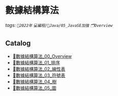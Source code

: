 數據結構算法
===
###### tags: `📆2022年` `💻編程/🌠Java/05_JavaSE加強` `🗂Overview`

Catalog
---
- [🧠數據結構算法_00_Overview](https://hackmd.io/@W3snnHv8TgC_U2ElYL9ATQ/數據結構算法_00_Overview)
- [🧠數據結構算法_01_排序](https://hackmd.io/@W3snnHv8TgC_U2ElYL9ATQ/數據結構算法_01_排序)
- [🧠數據結構算法_02_線性表](https://hackmd.io/@W3snnHv8TgC_U2ElYL9ATQ/數據結構算法_02_線性表)
- [🧠數據結構算法_03_符號表](https://hackmd.io/@W3snnHv8TgC_U2ElYL9ATQ/數據結構算法_03_符號表)
- [🧠數據結構算法_04_樹](https://hackmd.io/@W3snnHv8TgC_U2ElYL9ATQ/數據結構算法_04_樹)
- [🧠數據結構算法_05_圖](https://hackmd.io/@W3snnHv8TgC_U2ElYL9ATQ/數據結構算法_05_圖)